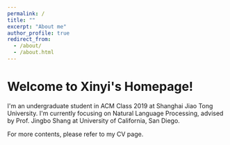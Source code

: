 ```yaml
---
permalink: /
title: ""
excerpt: "About me"
author_profile: true
redirect_from: 
  - /about/
  - /about.html
---
```


# Welcome to Xinyi's Homepage! 

I'm an undergraduate student in ACM Class 2019 at Shanghai Jiao Tong University. I'm currently focusing on Natural Language Processing, advised by Prof. Jingbo Shang at University of California, San Diego. 

For more contents, please refer to my CV page. 
